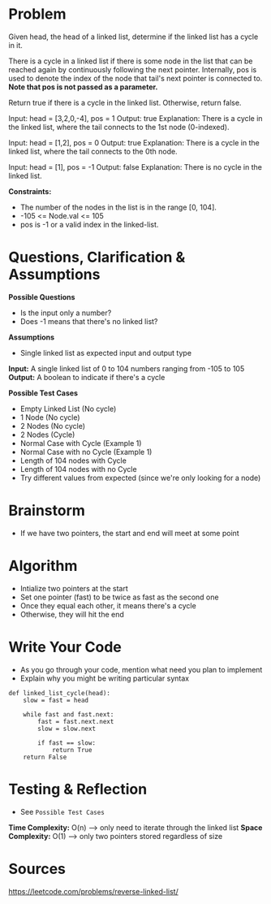 # Problem
Given head, the head of a linked list, determine if the linked list has a cycle in it.

There is a cycle in a linked list if there is some node in the list that can be reached again by continuously following the next pointer. Internally, pos is used to denote the index of the node that tail's next pointer is connected to. **Note that pos is not passed as a parameter.**

Return true if there is a cycle in the linked list. Otherwise, return false.

Input: head = [3,2,0,-4], pos = 1
Output: true
Explanation: There is a cycle in the linked list, where the tail connects to the 1st node (0-indexed).

Input: head = [1,2], pos = 0
Output: true
Explanation: There is a cycle in the linked list, where the tail connects to the 0th node.

Input: head = [1], pos = -1
Output: false
Explanation: There is no cycle in the linked list.

**Constraints:**
* The number of the nodes in the list is in the range [0, 104].
* -105 <= Node.val <= 105
* pos is -1 or a valid index in the linked-list.

# Questions, Clarification & Assumptions
**Possible Questions**
* Is the input only a number? 
* Does -1 means that there's no linked list?

**Assumptions**
* Single linked list as expected input and output type 

**Input:** A single linked list of 0 to 104 numbers ranging from -105 to 105
**Output:** A boolean to indicate if there's a cycle 

**Possible Test Cases**
* Empty Linked List (No cycle)
* 1 Node (No cycle)
* 2 Nodes (No cycle)
* 2 Nodes (Cycle)
* Normal Case with Cycle (Example 1)
* Normal Case with no Cycle (Example 1)
* Length of 104 nodes with Cycle
* Length of 104 nodes with no Cycle
* Try different values from expected (since we're only looking for a node)

# Brainstorm
* If we have two pointers, the start and end will meet at some point 

# Algorithm
* Intialize two pointers at the start
* Set one pointer (fast) to be twice as fast as the second one
* Once they equal each other, it means there's a cycle
* Otherwise, they will hit the end 

# Write Your Code
* As you go through your code, mention what need you plan to implement 
* Explain why you might be writing particular syntax 

```
def linked_list_cycle(head):
    slow = fast = head

    while fast and fast.next: 
        fast = fast.next.next
        slow = slow.next

        if fast == slow:
            return True
    return False 
```

# Testing & Reflection 
* See `Possible Test Cases`

**Time Complexity:** O(n) --> only need to iterate through the linked list
**Space Complexity:**  O(1) --> only two pointers stored regardless of size 

# Sources
https://leetcode.com/problems/reverse-linked-list/